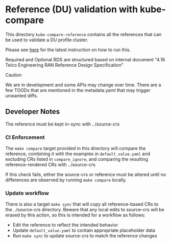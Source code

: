 # Reference (DU) validation with kube-compare

This directory `kube-compare-reference` contains all the references that can be used to validate a DU profile cluster. 

Please see [here](https://github.com/openshift/kube-compare/blob/main/docs/image-build.md) for the latest instruction on how to run this.

Required and Optional RDS are structured based on internal document "4.16 Telco Engineering RAN Reference Design Specification"

> [!CAUTION]
> We are in development and some APIs may change over time. There are a few TOODs that are mentioned in the metadata.yaml that may trigger unwanted diffs.

## Developer Notes

The reference must be kept in-sync with ../source-crs

### CI Enforcement

The `make compare` target provided in this directory will compare the
reference, combining it with the examples in `default_value.yaml` and excluding
CRs listed in `compare_ignore`, and comparing the resulting reference-rendered
CRs with ../source-crs

If this check fails, either the source-crs or reference must be altered until
no differences are observed by running `make compare` locally.

### Update workflow

There is also a target `make sync` that will copy all reference-based CRs to
the ../source-crs directory.  Beware that any local edits to source-crs will be
erased by this action, so this is intended for a workflow as follows:

- Edit the reference to reflect the intended behavior
- Update `default_value.yaml` to contain appropriate placeholder data
- Run `make sync` to update source-crs to match the reference changes
